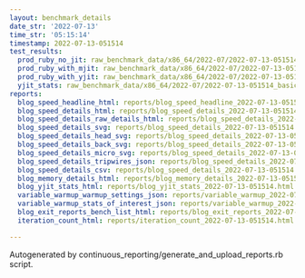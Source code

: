 ```yaml
---
layout: benchmark_details
date_str: '2022-07-13'
time_str: '05:15:14'
timestamp: 2022-07-13-051514
test_results:
  prod_ruby_no_jit: raw_benchmark_data/x86_64/2022-07/2022-07-13-051514_basic_benchmark_prod_ruby_no_jit.json
  prod_ruby_with_mjit: raw_benchmark_data/x86_64/2022-07/2022-07-13-051514_basic_benchmark_prod_ruby_with_mjit.json
  prod_ruby_with_yjit: raw_benchmark_data/x86_64/2022-07/2022-07-13-051514_basic_benchmark_prod_ruby_with_yjit.json
  yjit_stats: raw_benchmark_data/x86_64/2022-07/2022-07-13-051514_basic_benchmark_yjit_stats.json
reports:
  blog_speed_headline_html: reports/blog_speed_headline_2022-07-13-051514.html
  blog_speed_details_html: reports/blog_speed_details_2022-07-13-051514.html
  blog_speed_details_raw_details_html: reports/blog_speed_details_2022-07-13-051514.raw_details.html
  blog_speed_details_svg: reports/blog_speed_details_2022-07-13-051514.svg
  blog_speed_details_head_svg: reports/blog_speed_details_2022-07-13-051514.head.svg
  blog_speed_details_back_svg: reports/blog_speed_details_2022-07-13-051514.back.svg
  blog_speed_details_micro_svg: reports/blog_speed_details_2022-07-13-051514.micro.svg
  blog_speed_details_tripwires_json: reports/blog_speed_details_2022-07-13-051514.tripwires.json
  blog_speed_details_csv: reports/blog_speed_details_2022-07-13-051514.csv
  blog_memory_details_html: reports/blog_memory_details_2022-07-13-051514.html
  blog_yjit_stats_html: reports/blog_yjit_stats_2022-07-13-051514.html
  variable_warmup_warmup_settings_json: reports/variable_warmup_2022-07-13-051514.warmup_settings.json
  variable_warmup_stats_of_interest_json: reports/variable_warmup_2022-07-13-051514.stats_of_interest.json
  blog_exit_reports_bench_list_html: reports/blog_exit_reports_2022-07-13-051514.bench_list.html
  iteration_count_html: reports/iteration_count_2022-07-13-051514.html

---
```

Autogenerated by continuous_reporting/generate_and_upload_reports.rb script.
